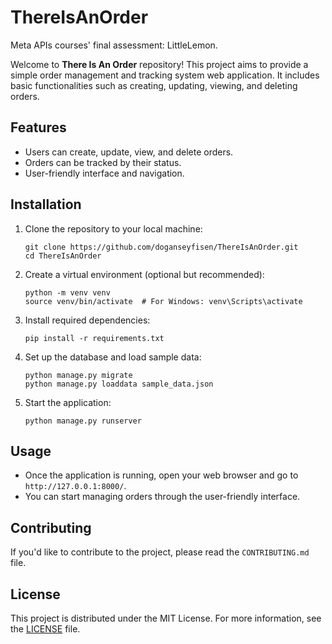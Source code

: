 # ThereIsAnOrder

Meta APIs courses' final assessment: LittleLemon. 

Welcome to **There Is An Order** repository! This project aims to provide a simple order management and tracking system web application. It includes basic functionalities such as creating, updating, viewing, and deleting orders.

## Features

- Users can create, update, view, and delete orders.
- Orders can be tracked by their status.
- User-friendly interface and navigation.

## Installation

1. Clone the repository to your local machine:
   ```
   git clone https://github.com/doganseyfisen/ThereIsAnOrder.git
   cd ThereIsAnOrder
   ```

2. Create a virtual environment (optional but recommended):
   ```
   python -m venv venv
   source venv/bin/activate  # For Windows: venv\Scripts\activate
   ```

3. Install required dependencies:
   ```
   pip install -r requirements.txt
   ```

4. Set up the database and load sample data:
   ```
   python manage.py migrate
   python manage.py loaddata sample_data.json
   ```

5. Start the application:
   ```
   python manage.py runserver
   ```

## Usage

- Once the application is running, open your web browser and go to `http://127.0.0.1:8000/`.
- You can start managing orders through the user-friendly interface.

## Contributing

If you'd like to contribute to the project, please read the `CONTRIBUTING.md` file.

## License

This project is distributed under the MIT License. For more information, see the [LICENSE](LICENSE) file.
